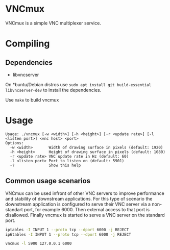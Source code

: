 VNCmux
======

VNCmux is a simple VNC multiplexer service.

# Compiling

## Dependencies

* libvncserver

On \*buntu/Debian distros use `sudo apt install git build-essential libvncserver-dev` to install the dependencies.

Use ```make``` to build vncmux

# Usage

```
Usage: ./vncmux [-w <width>] [-h <height>] [-r <update rate>] [-l <listen port>] <vnc host> <port>
Options:
  -w <width>       Width of drawing surface in pixels (default: 1920)
  -h <height>      Height of drawing surface in pixels (default: 1080)
  -r <update rate> VNC update rate in Hz (default: 60)
  -l <listen port> Port to listen on (default: 5901)
  -?               Show this help
```

## Common usage scenarios

VNCmux can be used infront of other VNC servers to improve performance and stability of downstream applications.
For this type of scenario the downstream application is configured to serve their VNC server via a non-standart port, for
example 6000. Then external access to that port is disallowed.
Finally vncmux is started to serve a VNC server on the standard port.

```bash
iptables -I INPUT 1 --proto tcp --dport 6000 -j REJECT
ip6tables -I INPUT 1 --proto tcp --dport 6000 -j REJECT

vncmux -l 5900 127.0.0.1 6000

```
